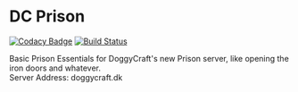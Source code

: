 DC Prison
======

[![Codacy Badge](https://api.codacy.com/project/badge/Grade/fb67006df9844c95a8f8613c33a74a41)](https://www.codacy.com/app/Fido2603/DCPrison?utm_source=github.com&amp;utm_medium=referral&amp;utm_content=DoggyCraftDK/DCPrison&amp;utm_campaign=Badge_Grade)
[![Build Status](https://travis-ci.com/DoggyCraftDK/DCPrison.svg?branch=master)](https://travis-ci.com/DoggyCraftDK/DCPrison)

Basic Prison Essentials for DoggyCraft's new Prison server, like opening the iron doors and whatever.  
Server Address: doggycraft.dk
